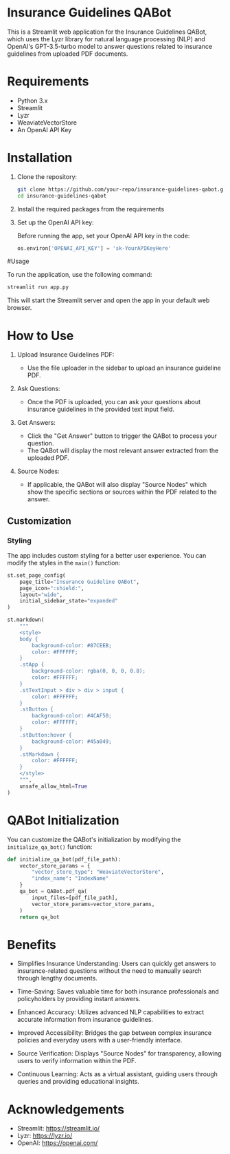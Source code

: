 
# Insurance Guidelines QABot

This is a Streamlit web application for the Insurance Guidelines QABot, which uses the Lyzr library for natural language processing (NLP) and OpenAI's GPT-3.5-turbo model to answer questions related to insurance guidelines from uploaded PDF documents.

# Requirements

- Python 3.x
- Streamlit
- Lyzr
- WeaviateVectorStore
- An OpenAI API Key

# Installation

1. Clone the repository:

   ```bash
   git clone https://github.com/your-repo/insurance-guidelines-qabot.git
   cd insurance-guidelines-qabot
   ```

2. Install the required packages from the requirements

3. Set up the OpenAI API key:

   Before running the app, set your OpenAI API key in the code:
   
   ```python
   os.environ['OPENAI_API_KEY'] = 'sk-YourAPIKeyHere'
   ```

#Usage

To run the application, use the following command:

```bash
streamlit run app.py
```

This will start the Streamlit server and open the app in your default web browser.

# How to Use

1. Upload Insurance Guidelines PDF:
   - Use the file uploader in the sidebar to upload an insurance guideline PDF.

2. Ask Questions:
   - Once the PDF is uploaded, you can ask your questions about insurance guidelines in the provided text input field.

3. Get Answers:
   - Click the "Get Answer" button to trigger the QABot to process your question.
   - The QABot will display the most relevant answer extracted from the uploaded PDF.

4. Source Nodes:
   - If applicable, the QABot will also display "Source Nodes" which show the specific sections or sources within the PDF related to the answer.

## Customization

### Styling
The app includes custom styling for a better user experience. You can modify the styles in the `main()` function:

```python
st.set_page_config(
    page_title="Insurance Guideline QABot",
    page_icon=":shield:",
    layout="wide",
    initial_sidebar_state="expanded"
)

st.markdown(
    """
    <style>
    body {
        background-color: #87CEEB; 
        color: #FFFFFF;
    }
    .stApp {
        background-color: rgba(0, 0, 0, 0.8); 
        color: #FFFFFF; 
    }
    .stTextInput > div > div > input {
        color: #FFFFFF; 
    }
    .stButton {
        background-color: #4CAF50; 
        color: #FFFFFF; 
    }
    .stButton:hover {
        background-color: #45a049; 
    }
    .stMarkdown {
        color: #FFFFFF; 
    }
    </style>
    """,
    unsafe_allow_html=True
)
```

# QABot Initialization
You can customize the QABot's initialization by modifying the `initialize_qa_bot()` function:

```python
def initialize_qa_bot(pdf_file_path):
    vector_store_params = {
        "vector_store_type": "WeaviateVectorStore",
        "index_name": "IndexName"  
    }
    qa_bot = QABot.pdf_qa(
        input_files=[pdf_file_path],
        vector_store_params=vector_store_params,
    )
    return qa_bot
```

# Benefits

- Simplifies Insurance Understanding: Users can quickly get answers to insurance-related questions without the need to manually search through lengthy documents.
  
- Time-Saving: Saves valuable time for both insurance professionals and policyholders by providing instant answers.
  
- Enhanced Accuracy: Utilizes advanced NLP capabilities to extract accurate information from insurance guidelines.
  
- Improved Accessibility: Bridges the gap between complex insurance policies and everyday users with a user-friendly interface.
  
- Source Verification: Displays "Source Nodes" for transparency, allowing users to verify information within the PDF.
  
- Continuous Learning: Acts as a virtual assistant, guiding users through queries and providing educational insights.

# Acknowledgements

- Streamlit: https://streamlit.io/
- Lyzr: https://lyzr.io/
- OpenAI: https://openai.com/

